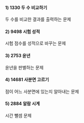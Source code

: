
#### 1)	1330	두 수 비교하기	
두 수를 비교한 결과를 출력하는 문제

#### 2)	9498	시험 성적	
시험 점수를 성적으로 바꾸는 문제

#### 3)	2753	윤년	
윤년을 판별하는 문제

#### 4)	14681	사분면 고르기	
점이 어느 사분면에 있는지 알아내는 문제

#### 5)	2884	알람 시계	
시간 뺄셈 문제
